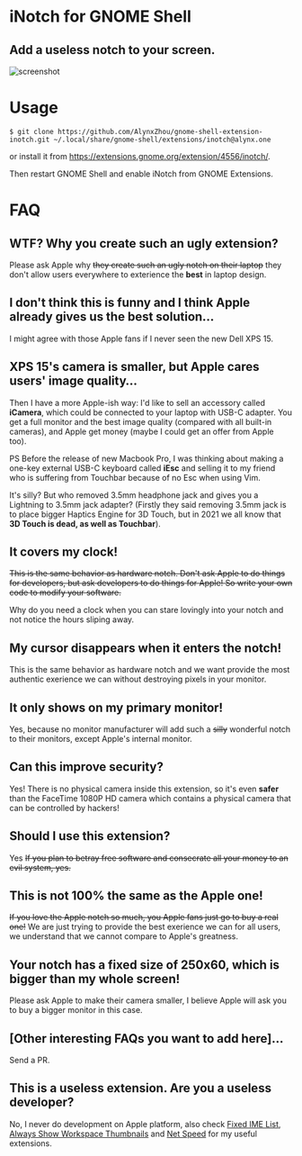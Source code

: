 iNotch for GNOME Shell
======================

Add a useless notch to your screen.
-----------------------------------

![screenshot](./screenshot.png)

# Usage

```
$ git clone https://github.com/AlynxZhou/gnome-shell-extension-inotch.git ~/.local/share/gnome-shell/extensions/inotch@alynx.one
```

or install it from <https://extensions.gnome.org/extension/4556/inotch/>.

Then restart GNOME Shell and enable iNotch from GNOME Extensions.

# FAQ

## WTF? Why you create such an ugly extension?

Please ask Apple why ~~they create such an ugly notch on their laptop~~ they don't allow users everywhere to exterience the **best** in laptop design. 

## I don't think this is funny and I think Apple already gives us the best solution…

I might agree with those Apple fans if I never seen the new Dell XPS 15.

## XPS 15's camera is smaller, but Apple cares users' image quality…

Then I have a more Apple-ish way: I'd like to sell an accessory called **iCamera**, which could be connected to your laptop with USB-C adapter. You get a full monitor and the best image quality (compared with all built-in cameras), and Apple get money (maybe I could get an offer from Apple too).

PS Before the release of new Macbook Pro, I was thinking about making a one-key external USB-C keyboard called **iEsc** and selling it to my friend who is suffering from Touchbar because of no Esc when using Vim.

It's silly? But who removed 3.5mm headphone jack and gives you a Lightning to 3.5mm jack adapter? (Firstly they said removing 3.5mm jack is to place bigger Haptics Engine for 3D Touch, but in 2021 we all know that **3D Touch is dead, as well as Touchbar**).

## It covers my clock!

~~This is the same behavior as hardware notch. Don't ask Apple to do things for developers, but ask developers to do things for Apple! So write your own code to modify your software.~~

Why do you need a clock when you can stare lovingly into your notch and not notice the hours sliping away.

## My cursor disappears when it enters the notch!

This is the same behavior as hardware notch and we want provide the most authentic exerience we can without destroying pixels in your monitor. 

## It only shows on my primary monitor!

Yes, because no monitor manufacturer will add such a ~~silly~~ wonderful notch to their monitors, except Apple's internal monitor.

## Can this improve security?

Yes! There is no physical camera inside this extension, so it's even **safer** than the FaceTime 1080P HD camera which contains a physical camera that can be controlled by hackers!

## Should I use this extension?
Yes
~~If you plan to betray free software and consecrate all your money to an evil system, yes.~~

## This is not 100% the same as the Apple one!

~~If you love the Apple notch so much, you Apple fans just go to buy a real one!~~
We are just trying to provide the best exerience we can for all users, we understand that we cannot compare to Apple's greatness. 

## Your notch has a fixed size of 250x60, which is bigger than my whole screen!

Please ask Apple to make their camera smaller, I believe Apple will ask you to buy a bigger monitor in this case.

## [Other interesting FAQs you want to add here]…

Send a PR.

## This is a useless extension. Are you a useless developer?

No, I never do development on Apple platform, also check [Fixed IME List](https://github.com/AlynxZhou/gnome-shell-extension-fixed-ime-list/), [Always Show Workspace Thumbnails](https://github.com/AlynxZhou/gnome-shell-extension-always-show-workspace-thumbnails/) and [Net Speed](https://github.com/AlynxZhou/gnome-shell-extension-net-speed/) for my useful extensions.
